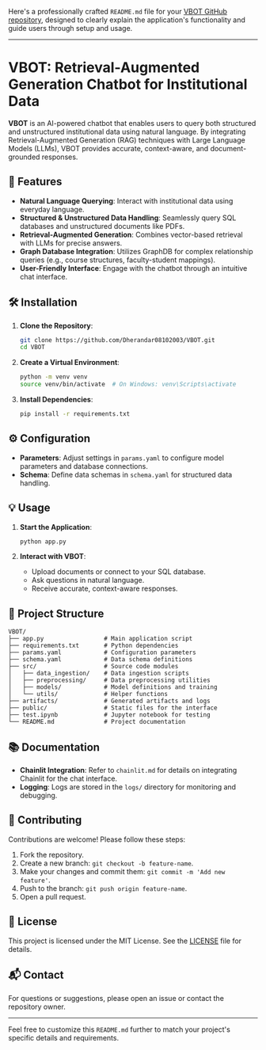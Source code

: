 Here's a professionally crafted `README.md` file for your [VBOT GitHub repository](https://github.com/Dherandar08102003/VBOT), designed to clearly explain the application's functionality and guide users through setup and usage.

---

# VBOT: Retrieval-Augmented Generation Chatbot for Institutional Data

**VBOT** is an AI-powered chatbot that enables users to query both structured and unstructured institutional data using natural language. By integrating Retrieval-Augmented Generation (RAG) techniques with Large Language Models (LLMs), VBOT provides accurate, context-aware, and document-grounded responses.

## 🚀 Features

- **Natural Language Querying**: Interact with institutional data using everyday language.
- **Structured & Unstructured Data Handling**: Seamlessly query SQL databases and unstructured documents like PDFs.
- **Retrieval-Augmented Generation**: Combines vector-based retrieval with LLMs for precise answers.
- **Graph Database Integration**: Utilizes GraphDB for complex relationship queries (e.g., course structures, faculty-student mappings).
- **User-Friendly Interface**: Engage with the chatbot through an intuitive chat interface.

## 🛠️ Installation

1. **Clone the Repository**:
   ```bash
   git clone https://github.com/Dherandar08102003/VBOT.git
   cd VBOT
   ```


2. **Create a Virtual Environment**:
   ```bash
   python -m venv venv
   source venv/bin/activate  # On Windows: venv\Scripts\activate
   ```


3. **Install Dependencies**:
   ```bash
   pip install -r requirements.txt
   ```


## ⚙️ Configuration

- **Parameters**: Adjust settings in `params.yaml` to configure model parameters and database connections.
- **Schema**: Define data schemas in `schema.yaml` for structured data handling.

## 💡 Usage

1. **Start the Application**:
   ```bash
   python app.py
   ```


2. **Interact with VBOT**:
   - Upload documents or connect to your SQL database.
   - Ask questions in natural language.
   - Receive accurate, context-aware responses.

## 📁 Project Structure


```
VBOT/
├── app.py                 # Main application script
├── requirements.txt       # Python dependencies
├── params.yaml            # Configuration parameters
├── schema.yaml            # Data schema definitions
├── src/                   # Source code modules
│   ├── data_ingestion/    # Data ingestion scripts
│   ├── preprocessing/     # Data preprocessing utilities
│   ├── models/            # Model definitions and training
│   └── utils/             # Helper functions
├── artifacts/             # Generated artifacts and logs
├── public/                # Static files for the interface
├── test.ipynb             # Jupyter notebook for testing
└── README.md              # Project documentation
```


## 📚 Documentation

- **Chainlit Integration**: Refer to `chainlit.md` for details on integrating Chainlit for the chat interface.
- **Logging**: Logs are stored in the `logs/` directory for monitoring and debugging.

## 🤝 Contributing

Contributions are welcome! Please follow these steps:

1. Fork the repository.
2. Create a new branch: `git checkout -b feature-name`.
3. Make your changes and commit them: `git commit -m 'Add new feature'`.
4. Push to the branch: `git push origin feature-name`.
5. Open a pull request.

## 📄 License

This project is licensed under the MIT License. See the [LICENSE](LICENSE) file for details.

## 📬 Contact

For questions or suggestions, please open an issue or contact the repository owner.

---

Feel free to customize this `README.md` further to match your project's specific details and requirements. 
